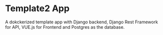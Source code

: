 # Template2 App

A dokckerized template app with Django backend, Django Rest Framework for API, VUE.js for Frontend and Postgres as the database.